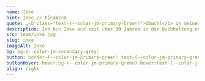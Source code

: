 ```yaml
---
name: Inke
hint: Inke // Finanzen
quote: „<b class="text-(--color-jm-primary-brown)">Obwohl</b> in meiner Schulzeit zuerst die <b>Mengenlehre</b> unterrichtet wurde, <b>sind</b> die <b>Zahlen mein</b> ständiger <b>Begleiter</b> geworden.“
description: Ich bin Inke und seit über 30 Jahren in der Buchhaltung und im Backoffice tätig. Meine berufliche Laufbahn begann als Steuerfachangestellte, und seitdem sind Zahlen mein ständiger Begleiter. Schon während meiner Schulzeit, als die Mengenlehre unterrichtet wurde, wusste ich, dass Zahlen eine besondere Bedeutung für mich haben. Ich bin ein großer Dänemark-Fan und bringe meine Liebe zur Struktur und Organisation in jedes Projekt ein. Bei JOTT.MEDIA sorge ich dafür, dass im Hintergrund alles reibungslos läuft, damit sich unser Team auf kreative und technische Aufgaben konzentrieren kann.
src: team/inke.jpg
slug: inke
imageAlt: Inke
bg: bg-(--color-jm-secondary-grey)
button: border-(--color-jm-primary-green) text-(--color-jm-primary-green)
buttonHover: hover:bg-(--color-jm-primary-green) hover:text-(--color-jm-secondary-white) hover:border-(--color-jm-primary-green)
align: right
---
```

